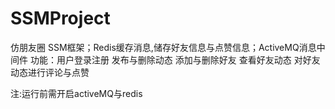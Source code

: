 # SSMProject
仿朋友圈
SSM框架；Redis缓存消息,储存好友信息与点赞信息；ActiveMQ消息中间件
功能：用户登录注册
      发布与删除动态
      添加与删除好友 
      查看好友动态
      对好友动态进行评论与点赞

注:运行前需开启activeMQ与redis
